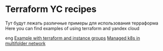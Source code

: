 # Terraform YC recipes

Тут будут лежать различные примеры для использования терраформа
Here you can find examples of using terraform and yandex cloud

eng
[Example with terraform and instance groups](terraform-ig-example/)
[Managed k8s in multifolder network](multi-folder-kube/)
